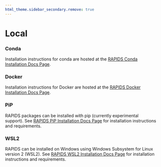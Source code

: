 ```yaml
---
html_theme.sidebar_secondary.remove: true
---
```


# Local

### Conda
Installation instructions for conda are hosted at the [RAPIDS Conda Installation Docs Page](https://docs.rapids.ai/install#conda).

### Docker
Installation instructions for Docker are hosted at the [RAPIDS Docker Installation Docs Page](https://docs.rapids.ai/install#docker).

### PiP
RAPIDS packages can be installed with pip (currently experimental support). See [RAPIDS PiP Installation Docs Page](https://docs.rapids.ai/install#pip) for installation instructions and requirements.

### WSL2
RAPIDS can be installed on Windows using Windows Subsystem for Linux version 2 (WSL2). See [RAPIDS WSL2 Installation Docs Page](https://docs.rapids.ai/install#WSL2) for installation instructions and requirements.

